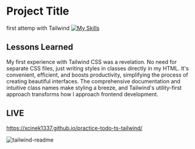 
# Project Title

 first attemp with Tailwind 
 [![My Skills](https://skillicons.dev/icons?i=tailwind,tailwind,tailwind)](https://skillicons.dev)

## Lessons Learned

My first experience with Tailwind CSS was a revelation. No need for separate CSS files, just writing styles in classes directly in my HTML. It's convenient, efficient, and boosts productivity, simplifying the process of creating beautiful interfaces. The comprehensive documentation and intuitive class names make styling a breeze, and Tailwind's utility-first approach transforms how I approach frontend development.

## LIVE
https://xcinek1337.github.io/practice-todo-ts-tailwind/

![tailwind-readme](https://github.com/xcinek1337/practice-todo-ts-tailwind/assets/125750465/bbea15eb-b6d6-4973-8609-12081373b6c3)
